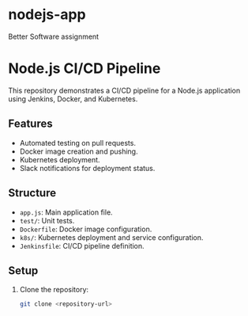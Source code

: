 # nodejs-app
Better Software assignment
# Node.js CI/CD Pipeline

This repository demonstrates a CI/CD pipeline for a Node.js application using Jenkins, Docker, and Kubernetes.

## Features
- Automated testing on pull requests.
- Docker image creation and pushing.
- Kubernetes deployment.
- Slack notifications for deployment status.

## Structure
- `app.js`: Main application file.
- `test/`: Unit tests.
- `Dockerfile`: Docker image configuration.
- `k8s/`: Kubernetes deployment and service configuration.
- `Jenkinsfile`: CI/CD pipeline definition.

## Setup
1. Clone the repository:
   ```bash
   git clone <repository-url>
